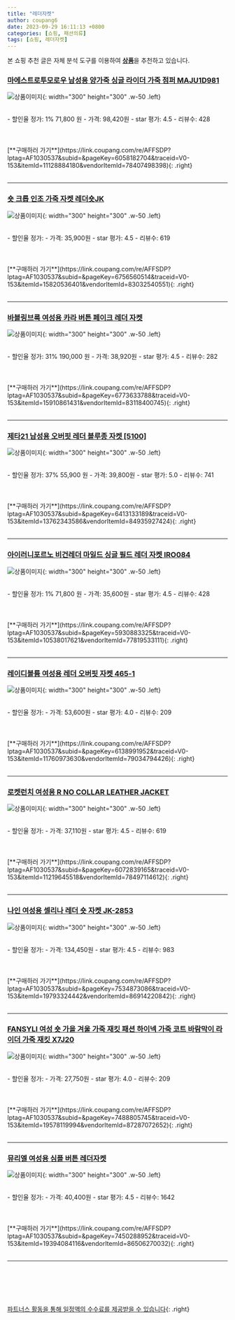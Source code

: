 ```yaml
---
title: "레더자켓"
author: coupang6
date: 2023-09-29 16:11:13 +0800
categories: [쇼핑, 패션의류]
tags: [쇼핑, 레더자켓]
---
```


본 쇼핑 추천 글은 자체 분석 도구를 이용하여 [**상품**](https://link.coupang.com/a/bao1ui)을 추천하고 있습니다.

### [마에스트로투모로우 남성용 양가죽 싱글 라이더 가죽 점퍼 MAJU1D981](https://link.coupang.com/re/AFFSDP?lptag=AF1030537&subid=&pageKey=6058182704&traceid=V0-153&itemId=11128884180&vendorItemId=78407498398)

![상품이미지](https://thumbnail9.coupangcdn.com/thumbnails/remote/230x230ex/image/rs_quotation_api/1xmfqosu/efeceffbc06d465e80ba573886e8c6fe.jpg){: width="300" height="300" .w-50 .left}


<br>
- 할인율 정가: 1%  71,800   원
- 가격: 98,420원
- star 평가: 4.5
- 리뷰수: 428
<br>
<br>
<br>
<br>
[**구매하러 가기**](https://link.coupang.com/re/AFFSDP?lptag=AF1030537&subid=&pageKey=6058182704&traceid=V0-153&itemId=11128884180&vendorItemId=78407498398){: .right}
<br>
<br>

---

### [숏 크롭 인조 가죽 자켓 레더숏JK](https://link.coupang.com/re/AFFSDP?lptag=AF1030537&subid=&pageKey=6756560514&traceid=V0-153&itemId=15820536401&vendorItemId=83032540551)

![상품이미지](https://thumbnail9.coupangcdn.com/thumbnails/remote/230x230ex/image/vendor_inventory/0ae1/b8c9efe5439efe1ebc30716dda1d2af1319dff4daad68f5dcf2a2b5f43ce.jpg){: width="300" height="300" .w-50 .left}


<br>
- 할인율 정가: 
- 가격: 35,900원
- star 평가: 4.5
- 리뷰수: 619
<br>
<br>
<br>
<br>
[**구매하러 가기**](https://link.coupang.com/re/AFFSDP?lptag=AF1030537&subid=&pageKey=6756560514&traceid=V0-153&itemId=15820536401&vendorItemId=83032540551){: .right}
<br>
<br>

---

### [바블링브룩 여성용 카라 버튼 페이크 레더 자켓](https://link.coupang.com/re/AFFSDP?lptag=AF1030537&subid=&pageKey=6773633788&traceid=V0-153&itemId=15910861431&vendorItemId=83118400745)

![상품이미지](https://thumbnail9.coupangcdn.com/thumbnails/remote/230x230ex/image/rs_quotation_api/xtz0huuy/2cf6be346ad44ba5b2722fd01efbcd96.jpg){: width="300" height="300" .w-50 .left}


<br>
- 할인율 정가: 31%  190,000   원
- 가격: 38,920원
- star 평가: 4.5
- 리뷰수: 282
<br>
<br>
<br>
<br>
[**구매하러 가기**](https://link.coupang.com/re/AFFSDP?lptag=AF1030537&subid=&pageKey=6773633788&traceid=V0-153&itemId=15910861431&vendorItemId=83118400745){: .right}
<br>
<br>

---

### [제타21 남성용 오버핏 레더 블루종 자켓 [5100]](https://link.coupang.com/re/AFFSDP?lptag=AF1030537&subid=&pageKey=6413133189&traceid=V0-153&itemId=13762343586&vendorItemId=84935927424)

![상품이미지](https://thumbnail9.coupangcdn.com/thumbnails/remote/230x230ex/image/vendor_inventory/7b70/7001826d2a91810015f9d2337614bfe4ac9ec137f1137b9b0b850bc29b29.jpg){: width="300" height="300" .w-50 .left}


<br>
- 할인율 정가: 37%  55,900   원
- 가격: 39,800원
- star 평가: 5.0
- 리뷰수: 741
<br>
<br>
<br>
<br>
[**구매하러 가기**](https://link.coupang.com/re/AFFSDP?lptag=AF1030537&subid=&pageKey=6413133189&traceid=V0-153&itemId=13762343586&vendorItemId=84935927424){: .right}
<br>
<br>

---

### [아이러니포르노 비건레더 마일드 싱글 필드 레더 자켓 IRO084](https://link.coupang.com/re/AFFSDP?lptag=AF1030537&subid=&pageKey=5930883325&traceid=V0-153&itemId=10538017621&vendorItemId=77819533111)

![상품이미지](https://thumbnail7.coupangcdn.com/thumbnails/remote/230x230ex/image/rs_quotation_api/m3uv7yuo/557038b822ed4e1ca8ed5f0ed1b2c1bc.jpg){: width="300" height="300" .w-50 .left}


<br>
- 할인율 정가: 1%  71,800   원
- 가격: 35,600원
- star 평가: 4.5
- 리뷰수: 428
<br>
<br>
<br>
<br>
[**구매하러 가기**](https://link.coupang.com/re/AFFSDP?lptag=AF1030537&subid=&pageKey=5930883325&traceid=V0-153&itemId=10538017621&vendorItemId=77819533111){: .right}
<br>
<br>

---

### [레이디볼륨 여성용 레더 오버핏 자켓 465-1](https://link.coupang.com/re/AFFSDP?lptag=AF1030537&subid=&pageKey=6138991952&traceid=V0-153&itemId=11760973630&vendorItemId=79034794426)

![상품이미지](https://thumbnail9.coupangcdn.com/thumbnails/remote/230x230ex/image/rs_quotation_api/gsbcjpm7/5691c03e3a914512ac4ec81d02970cdd.jpg){: width="300" height="300" .w-50 .left}


<br>
- 할인율 정가: 
- 가격: 53,600원
- star 평가: 4.0
- 리뷰수: 209
<br>
<br>
<br>
<br>
[**구매하러 가기**](https://link.coupang.com/re/AFFSDP?lptag=AF1030537&subid=&pageKey=6138991952&traceid=V0-153&itemId=11760973630&vendorItemId=79034794426){: .right}
<br>
<br>

---

### [로켓런치 여성용 R NO COLLAR LEATHER JACKET](https://link.coupang.com/re/AFFSDP?lptag=AF1030537&subid=&pageKey=6072839165&traceid=V0-153&itemId=11219645518&vendorItemId=78497114612)

![상품이미지](https://thumbnail6.coupangcdn.com/thumbnails/remote/230x230ex/image/rs_quotation_api/4flw8jud/a11e1f3e32874041975e6aa7a162b889.jpg){: width="300" height="300" .w-50 .left}


<br>
- 할인율 정가: 
- 가격: 37,110원
- star 평가: 4.5
- 리뷰수: 619
<br>
<br>
<br>
<br>
[**구매하러 가기**](https://link.coupang.com/re/AFFSDP?lptag=AF1030537&subid=&pageKey=6072839165&traceid=V0-153&itemId=11219645518&vendorItemId=78497114612){: .right}
<br>
<br>

---

### [나인 여성용 셀리나 레더 숏 자켓 JK-2853](https://link.coupang.com/re/AFFSDP?lptag=AF1030537&subid=&pageKey=7534873086&traceid=V0-153&itemId=19793324442&vendorItemId=86914220842)

![상품이미지](https://thumbnail6.coupangcdn.com/thumbnails/remote/230x230ex/image/retail/images/2023/08/18/10/8/9dd04b58-a641-4092-98e7-1152b02ffdba.jpg){: width="300" height="300" .w-50 .left}


<br>
- 할인율 정가: 
- 가격: 134,450원
- star 평가: 4.5
- 리뷰수: 983
<br>
<br>
<br>
<br>
[**구매하러 가기**](https://link.coupang.com/re/AFFSDP?lptag=AF1030537&subid=&pageKey=7534873086&traceid=V0-153&itemId=19793324442&vendorItemId=86914220842){: .right}
<br>
<br>

---

### [FANSYLI 여성 숏 가을 겨울 가죽 재킷 패션 하이넥 가죽 코트 바람막이 라이더 가죽 재킷 X7J20](https://link.coupang.com/re/AFFSDP?lptag=AF1030537&subid=&pageKey=7488805745&traceid=V0-153&itemId=19578119994&vendorItemId=87287072652)

![상품이미지](https://thumbnail9.coupangcdn.com/thumbnails/remote/230x230ex/image/vendor_inventory/90e3/fc12b00b78b4b0b683a5f34752950fa1781dfe3f2c1964dfdfef7aa7f0cf.jpg){: width="300" height="300" .w-50 .left}


<br>
- 할인율 정가: 
- 가격: 27,750원
- star 평가: 4.0
- 리뷰수: 209
<br>
<br>
<br>
<br>
[**구매하러 가기**](https://link.coupang.com/re/AFFSDP?lptag=AF1030537&subid=&pageKey=7488805745&traceid=V0-153&itemId=19578119994&vendorItemId=87287072652){: .right}
<br>
<br>

---

### [뮤리엘 여성용 심플 버튼 레더자켓](https://link.coupang.com/re/AFFSDP?lptag=AF1030537&subid=&pageKey=7450288952&traceid=V0-153&itemId=19394084116&vendorItemId=86506270032)

![상품이미지](https://thumbnail7.coupangcdn.com/thumbnails/remote/230x230ex/image/rs_quotation_api/ks0r4czu/1df272f0a532423ca7fb00ed02d42440.jpg){: width="300" height="300" .w-50 .left}


<br>
- 할인율 정가: 
- 가격: 40,400원
- star 평가: 4.5
- 리뷰수: 1642
<br>
<br>
<br>
<br>
[**구매하러 가기**](https://link.coupang.com/re/AFFSDP?lptag=AF1030537&subid=&pageKey=7450288952&traceid=V0-153&itemId=19394084116&vendorItemId=86506270032){: .right}
<br>
<br>

---
<br><br><br><br><br> [파트너스 활동을 통해 일정액의 수수료를 제공받을 수 있습니다](https://link.coupang.com/a/bao1ui){: .right}